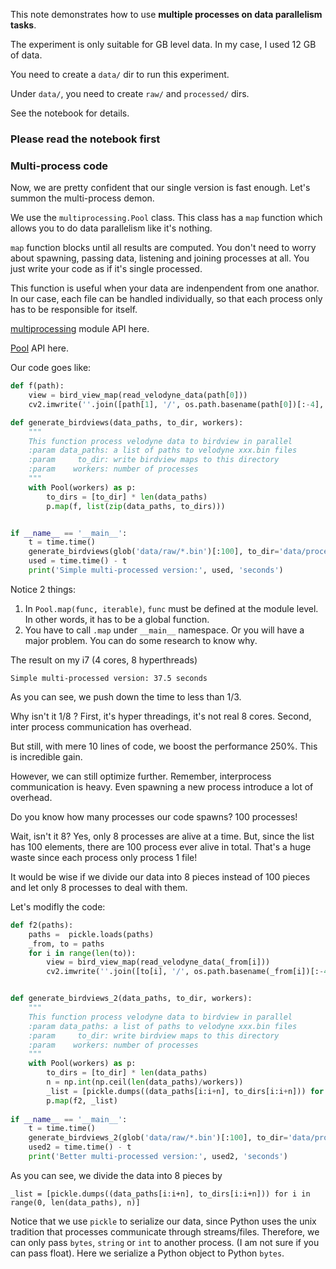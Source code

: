 This note demonstrates how to use __multiple processes on data parallelism tasks__.

The experiment is only suitable for GB level data. In my case, I used 12 GB of data.

You need to create a `data/` dir to run this experiment.

Under `data/`, you need to create `raw/` and `processed/` dirs.

See the notebook for details.

### Please read the notebook first

### Multi-process code

Now, we are pretty confident that our single version is fast enough. Let's summon the multi-process demon.

We use the `multiprocessing.Pool` class. This class has a `map` function which allows you to do data parallelism like it's nothing.

`map` function blocks until all results are computed. You don't need to worry about spawning, passing data, listening and joining processes at all. You just write your code as if it's single processed.

This function is useful when your data are indenpendent from one anathor. In our case, each file can be handled individually, so that each process only has to be responsible for itself.

[multiprocessing](https://docs.python.org/3.5/library/multiprocessing.html) module API here.

[Pool](https://docs.python.org/3.5/library/multiprocessing.html#multiprocessing.pool.Pool) API here.

Our code goes like:
```python
def f(path):
	view = bird_view_map(read_velodyne_data(path[0]))
	cv2.imwrite(''.join([path[1], '/', os.path.basename(path[0])[:-4], '.png']), view)

def generate_birdviews(data_paths, to_dir, workers):
	"""
	This function process velodyne data to birdview in parallel
	:param data_paths: a list of paths to velodyne xxx.bin files
	:param     to_dir: write birdview maps to this directory
	:param    workers: number of processes
	"""
	with Pool(workers) as p:
		to_dirs = [to_dir] * len(data_paths)
		p.map(f, list(zip(data_paths, to_dirs)))


if __name__ == '__main__':
	t = time.time()
	generate_birdviews(glob('data/raw/*.bin')[:100], to_dir='data/processed', workers=8)
	used = time.time() - t
	print('Simple multi-processed version:', used, 'seconds')
```
Notice 2 things:
1. In `Pool.map(func, iterable)`, `func` must be defined at the module level. In other words, it has to be a global function.
2. You have to call `.map` under `__main__` namespace. Or you will have a major problem. You can do some research to know why.

The result on my i7 (4 cores, 8 hyperthreads)
```
Simple multi-processed version: 37.5 seconds
```

As you can see, we push down the time to less than 1/3. 

Why isn't it 1/8 ? First, it's hyper threadings, it's not real 8 cores. Second, inter process communication has overhead.

But still, with mere 10 lines of code, we boost the performance 250%. This is incredible gain.

However, we can still optimize further. Remember, interprocess communication is heavy. Even spawning a new process introduce a lot of overhead.

Do you know how many processes our code spawns? 100 processes!

Wait, isn't it 8? Yes, only 8 processes are alive at a time. But, since the list has 100 elements, there are 100 process ever alive in total. That's a huge waste since each process only process 1 file!

It would be wise if we divide our data into 8 pieces instead of 100 pieces and let only 8 processes to deal with them.

Let's modifly the code:
```Python
def f2(paths):
	paths =  pickle.loads(paths)
	_from, to = paths
	for i in range(len(to)):
		view = bird_view_map(read_velodyne_data(_from[i]))
		cv2.imwrite(''.join([to[i], '/', os.path.basename(_from[i])[:-4], '.png']), view)


def generate_birdviews_2(data_paths, to_dir, workers):
	"""
	This function process velodyne data to birdview in parallel
	:param data_paths: a list of paths to velodyne xxx.bin files
	:param     to_dir: write birdview maps to this directory
	:param    workers: number of processes
	"""
	with Pool(workers) as p:
		to_dirs = [to_dir] * len(data_paths)
		n = np.int(np.ceil(len(data_paths)/workers))
		_list = [pickle.dumps((data_paths[i:i+n], to_dirs[i:i+n])) for i in range(0, len(data_paths), n)] 
		p.map(f2, _list)
        
if __name__ == '__main__':
	t = time.time()
	generate_birdviews_2(glob('data/raw/*.bin')[:100], to_dir='data/processed', workers=8)
	used2 = time.time() - t
	print('Better multi-processed version:', used2, 'seconds')
```
As you can see, we divide the data into 8 pieces by
```
_list = [pickle.dumps((data_paths[i:i+n], to_dirs[i:i+n])) for i in range(0, len(data_paths), n)] 
```
Notice that we use `pickle` to serialize our data, since Python uses the unix tradition that processes communicate through streams/files. Therefore, we can only pass `bytes`, `string` or `int` to another process. (I am not sure if you can pass float). Here we serialize a Python object to Python `bytes`.
